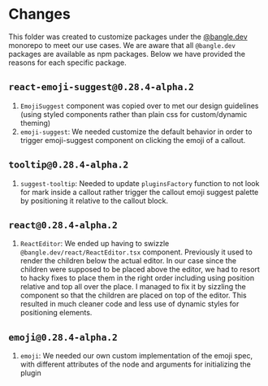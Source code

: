 # Changes

This folder was created to customize packages under the [@bangle.dev](https://github.com/bangle-io/bangle.dev) monorepo to meet our use cases. We are aware that all `@bangle.dev` packages are available as npm packages. Below we have provided the reasons for each specific package.

## `react-emoji-suggest@0.28.4-alpha.2`

1. `EmojiSuggest` component was copied over to met our design guidelines (using styled components rather than plain css for custom/dynamic theming)
2. `emoji-suggest`: We needed customize the default behavior in order to trigger emoji-suggest component on clicking the emoji of a callout.

## `tooltip@0.28.4-alpha.2`

1. `suggest-tooltip`: Needed to update `pluginsFactory` function to not look for mark inside a callout rather trigger the callout emoji suggest palette by positioning it relative to the callout block.

## `react@0.28.4-alpha.2`

1. `ReactEditor`: We ended up having to swizzle `@bangle.dev/react/ReactEditor.tsx` component. Previously it used to render the children below the actual editor. In our case since the children were supposed to be placed above the editor, we had to resort to hacky fixes to place them in the right order including using position relative and top all over the place. I managed to fix it by sizzling the component so that the children are placed on top of the editor. This resulted in much cleaner code and less use of dynamic styles for positioning elements.

## `emoji@0.28.4-alpha.2`

1. `emoji`: We needed our own custom implementation of the emoji spec, with different attributes of the node and arguments for initializing the plugin

